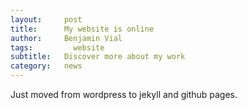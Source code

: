 ```yaml
---
layout:     post
title:      My website is online
author:     Benjamin Vial
tags: 		  website
subtitle:  	Discover more about my work
category:   news
---
```



Just moved from wordpress to jekyll and github pages.
